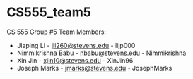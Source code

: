 # CS555_team5
CS 555 Group #5 Team Members:
- Jiaping Li - jli260@stevens.edu - lijp000
- Nimmikrishna Babu - nbabu@stevens.edu - Nimmikrishna
- Xin Jin - xjin10@stevens.edu - XinJin96
- Joseph Marks - jmarks@stevens.edu - JosephMarks

